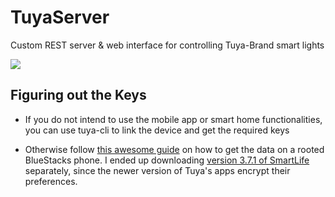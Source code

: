 # TuyaServer
Custom REST server & web interface for controlling Tuya-Brand smart lights

![](https://yeleha.co/2KXiFu8)

## Figuring out the Keys

- If you do not intend to use the mobile app or smart home functionalities, you can use tuya-cli to link the device and get the required keys

- Otherwise follow [this awesome guide](https://community.openhab.org/t/step-by-step-guide-for-adding-tuya-bulbs-wi-fi-smart-led-smart-life-app-to-oh2-using-tuya-mqtt-js-by-agentk/59371/187) on how to get the data on a rooted BlueStacks phone.
I ended up downloading [version 3.7.1 of SmartLife](https://apkpure.com/smart-life-smart-living/com.tuya.smartlife/download/73-APK?from=versions%2Fversion) separately, since the newer version of Tuya's apps encrypt their preferences.

